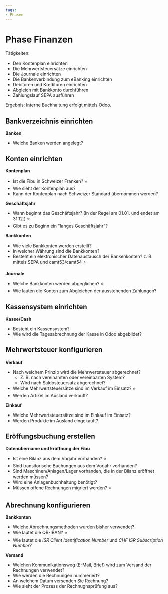 ```yaml
---
tags:
- Phasen
---
```

# Phase Finanzen

Tätigkeiten:

* Den Kontenplan einrichten
* Die Mehrwertsteuersätze einrichten
* Die Journale einrichten
* Die Bankenverbindung zum eBanking einrichten
* Debitoren und Kreditoren einrichten
* Abgleich mit Bankkonto durchführen
* Zahlungslauf SEPA ausführen

Ergebnis: Interne Buchhaltung erfolgt mittels Odoo.

## Bankverzeichnis einrichten

**Banken**
- Welche Banken werden angelegt?

## Konten einrichten

**Kontenplan**

* Ist die Fibu in Schweizer Franken?  ⭐
* Wie sieht der Kontenplan aus?
* Kann der Kontenplan nach Schweizer Standard übernommen werden?

**Geschäftsjahr**

* Wann beginnt das Geschäftsjahr? (In der Regel am 01.01. und endet am 31.12.)  ⭐
* Gibt es zu Beginn ein "langes Geschäftsjahr"?

**Bankkonten**

* Wie viele Bankkonten werden erstellt?
* In welcher Währung sind die Bankkonten? 
* Besteht ein elektronischer Datenaustausch der Bankenkonten? z. B. mittels SEPA und camt53/camt54  ⭐

**Journale**

* Welche Bankkonten werden abgeglichen?  ⭐
* Wie lauten die Konten zum Abgleichen der ausstehenden Zahlungen?

## Kassensystem einrichten

**Kasse/Cash**

* Besteht ein Kassensystem? 
* Wie wird die Tagesabrechnung der Kasse in Odoo abgebildet?

## Mehrwertsteuer konfigurieren

**Verkauf**

* Nach welchem Prinzip wird die Mehrwertsteuer abgerechnet?
	* Z. B. nach vereinamten oder vereinbarten System?
	* Wird nach Saldosteuersatz abgerechnet?
* Welche Mehrwertsteuersätze sind im Verkauf im Einsatz?  ⭐
* Werden Artikel im Ausland verkauft?

**Einkauf**

* Welche Mehrwertsteuersätze sind im Einkauf im Einsatz?
* Werden Produkte im Ausland eingekauft?

## Eröffungsbuchung erstellen

**Datenübername und Eröffnung der Fibu**

* Ist eine Bilanz aus dem Vorjahr vorhanden?  ⭐
* Sind transitorische Buchungen aus dem Vorjahr vorhanden? 
* Sind Maschinen/Anlagen/Lager vorhanden, die in der Bilanz eröffnet werden müssen?
* Wird eine Anlagenbuchhaltung benötigt?
* Müssen offene Rechnungen migriert werden?  ⭐

## Abrechnung konfigurieren

**Bankkonten**

* Welche Abrechnungsmethoden wurden bisher verwendet?
* Wie lautet die QR-IBAN?  ⭐
* Wie lautet die *ISR Client Identification Number* und *CHF ISR Subscription Number*?

**Versand**

* Welchen Kommunikationsweg (E-Mail, Brief) wird zum Versand der Rechnungen verwendet?
* Wie werden die Rechnungen nummeriert?
* An welchem Datum versenden Sie Rechnung?
* Wie sieht der Prozess der Rechnugnsprüfung aus?
